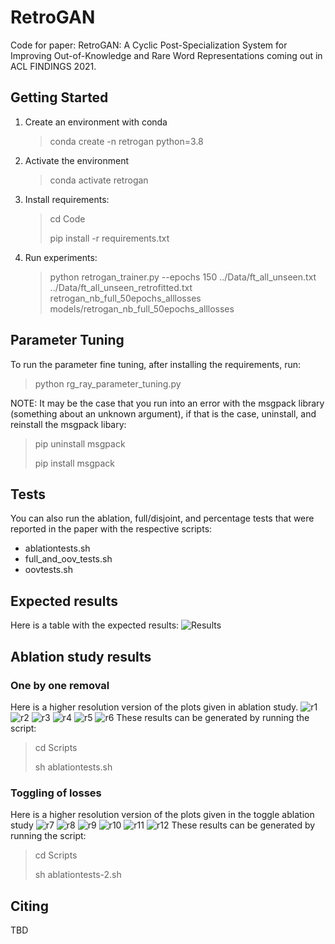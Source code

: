 # RetroGAN
Code for paper: RetroGAN: A Cyclic Post-Specialization System for Improving Out-of-Knowledge and Rare Word Representations 
coming out in ACL FINDINGS 2021.
## Getting Started
1. Create an environment with conda 
   >conda create -n retrogan python=3.8
2. Activate the environment
   >conda activate retrogan
3. Install requirements:
   >cd Code
   > 
   >pip install -r requirements.txt
4. Run experiments:
   >python retrogan_trainer.py --epochs 150 ../Data/ft_all_unseen.txt ../Data/ft_all_unseen_retrofitted.txt retrogan_nb_full_50epochs_alllosses models/retrogan_nb_full_50epochs_alllosses

## Parameter Tuning
To run the parameter fine tuning, after installing the requirements, run:
> python rg_ray_parameter_tuning.py

NOTE: It may be the case that you run into an error with the msgpack library (something about an unknown argument), if that is the case, uninstall, and reinstall the msgpack libary:
> pip uninstall msgpack
> 
> pip install msgpack
## Tests
You can also run the ablation, full/disjoint, and percentage tests that were reported in the paper with the respective scripts:
* ablationtests.sh
* full_and_oov_tests.sh
* oovtests.sh

## Expected results
Here is a table with the expected results:
![Results](Results/paper/results.png)

## Ablation study results
### One by one removal
Here is a higher resolution version of the plots given in ablation study.
![r1](Results/ablation/resultplots/simlex-full-ablation.png)
![r2](Results/ablation/resultplots/simlex-disjoint-ablation.png)
![r3](Results/ablation/resultplots/simverb-full-ablation.png)
![r4](Results/ablation/resultplots/simverb-disjoint-ablation.png)
![r5](Results/ablation/resultplots/card-full-ablation.png)
![r6](Results/ablation/resultplots/card-disjoint-ablation.png)
These results can be generated by running the script:
> cd Scripts
> 
> sh ablationtests.sh
### Toggling of losses
Here is a higher resolution version of the plots given in the toggle ablation study
![r7](Results/ablation/toggleresultplots/simlex-full-ablation-toggle.png)
![r8](Results/ablation/toggleresultplots/simlex-disjoint-ablation-toggle.png)
![r9](Results/ablation/toggleresultplots/simverb-full-ablation-toggle.png)
![r10](Results/ablation/toggleresultplots/simverb-disjoint-ablation-toggle.png)
![r11](Results/ablation/toggleresultplots/card-full-ablation-toggle.png)
![r12](Results/ablation/toggleresultplots/card-disjoint-ablation-toggle.png)
These results can be generated by running the script:
> cd Scripts
> 
> sh ablationtests-2.sh
## Citing
TBD